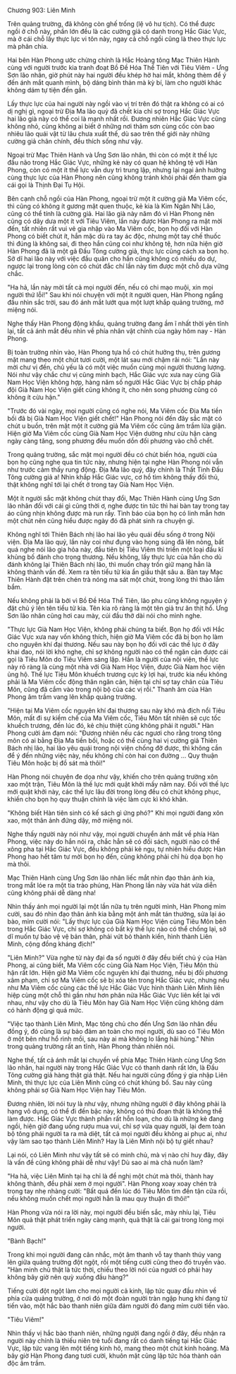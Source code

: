 




Chương 903: Liên Minh




Trên quảng trường, đã không còn ghế trống (lệ vô hư tịch). Có thể được ngồi ở chỗ này, phần lớn đều là các cường giả có danh trong Hắc Giác Vực, mà ở cái chỗ lấy thực lực vi tôn này, ngay cả chỗ ngồi cũng là theo thực lực mà phân chia.

Hai bên Hàn Phong ước chừng chính là Hắc Hoàng tông Mạc Thiên Hành cùng với người trước kia tranh đoạt Bồ Đề Hóa Thể Tiên với Tiêu Viêm - Ưng Sơn lão nhân, giờ phút này hai người đều khép hờ hai mắt, không thèm để ý đến ánh mắt quanh mình, bộ dáng bình thản mà kỳ bí, làm cho người khác không dám tự tiện đến gần.

Lấy thực lực của hai người này ngồi vào vị trí trên đó thật ra không có ai có dị nghị gì, ngoại trừ Địa Ma lão quỷ đã chết kia chỉ sợ trong Hắc Giác Vực hai lão già này có thể coi là mạnh nhất rồi. Đương nhiên Hắc Giác Vực cũng không nhỏ, cũng không ai biết ở những nơi thâm sơn cùng cốc còn bao nhiêu lão quái vật từ lâu chưa xuất thế, dù sao trên thế giới này những cường giả chân chính, đều thích sống như vậy.

Ngoại trừ Mạc Thiên Hành và Ưng Sơn lão nhân, thì còn có một ít thế lực đầu não trong Hắc Giác Vực, những kẻ này có quan hệ không tệ với Hàn Phong, còn có một ít thế lực vẫn duy trì trung lập, nhưng lại ngại ảnh hưởng cùng thực lực của Hàn Phong nên cũng không tránh khỏi phải đến tham gia cái gọi là Thịnh Đại Tụ Hội.

Bên cạnh chỗ ngồi của Hàn Phong, ngoại trừ một ít cường giả Ma Viêm cốc, thì cũng có không ít gương mặt quen thuộc, kẻ kia là Kim Ngân Nhị Lão, cũng có thể tính là cường giả. Hai lão già này năm đó vì Hàn Phong nên cũng có dây dưa một ít với Tiêu Viêm, lần này được Hàn Phong ra mặt mời đến, tất nhiên rất vui vẻ gia nhập vào Ma Viêm cốc, bọn họ đối với Hàn Phong có biết chút ít, hắn mặc dù ra tay ác độc, nhưng một tay chế thuốc thì đúng là không sai, đi theo hắn cũng coi như không tệ, hơn nữa hiện giờ Hàn Phong đã là một gã Đấu Tông cường giả, thực lực cũng cách xa bọn họ. Sở dĩ hai lão này với việc đầu quân cho hắn cũng không có nhiều do dự, ngược lại trong lòng còn có chút đắc chí lần này tìm được một chỗ dựa vững chắc.

"Ha hả, lần này mời tất cả mọi người đến, nếu có chi mạo muội, xin mọi người thứ lỗi!" Sau khi nói chuyện với một ít người quen, Hàn Phong ngẩng đầu nhìn sắc trời, sau đó ánh mắt lướt qua một lượt khắp quảng trường, mở miệng nói.

Nghe thấy Hàn Phong động khẩu, quảng trường đang ầm ĩ nhất thời yên tĩnh lại, tất cả ánh mắt đều nhìn về phía nhân vật chính của ngày hôm nay - Hàn Phong.

Bị toàn trường nhìn vào, Hàn Phong tựa hồ có chút hưởng thụ, trên gương mặt mang theo một chút tươi cười, một lát sau mới chậm rãi nói: "Lần này mời chư vị đến, chủ yếu là có một việc muốn cùng mọi người thương lượng. Nói như vậy chắc chư vị cũng minh bạch, Hắc Giác vực xưa nay cùng Già Nam Học Viện không hợp, hàng năm số người Hắc Giác Vực bị chấp pháp đội Già Nam Học Viện giết cũng không ít, cho nên song phương cũng có không ít cừu hận."

"Trước đó vài ngày, mọi người cũng có nghe nói, Ma Viêm cốc Địa Ma tiền bối đã bị Già Nam Học Viện giết chết!" Hàn Phong nói đến đây sắc mặt có chút u buồn, trên mặt một ít cường giả Ma Viêm cốc cũng âm trầm lửa giận. Hiện giờ Ma Viêm cốc cùng Già Nam Học Viện dường như cừu hận càng ngày càng tăng, song phương đều muốn dồn đối phương vào chỗ chết.

Trong quảng trường, sắc mặt mọi người đều có chút biến hóa, người của bọn họ cũng nghe qua tin tức này, nhưng hiện tại nghe Hàn Phong nói vẫn như trước cảm thấy rung động. Địa Ma lão quỷ, đây chính là Thất Tinh Đấu Tông cường giả a! Nhìn khắp Hắc Giác vực, cơ hồ tìm không thấy đối thủ, thật không nghĩ tới lại chết ở trong tay Già Nam Học Viện.

Một ít người sắc mặt không chút thay đổi, Mạc Thiên Hành cùng Ưng Sơn lão nhân đối với cái gì cũng thời ơ, nghe được tin tức thì hai bàn tay trong tay áo cũng nhịn không được mà run rẩy. Tình báo của bọn họ có linh mẫn hơn một chút nên cũng hiểu được ngày đó đã phát sinh ra chuyện gì.

Không nghĩ tới Thiên Bách nhị lão hai lão yêu quái đều sống ở trong Nội viện. Địa Ma lão quỷ, lần này coi như đụng vào họng súng đã lên nòng, bất quá nghe nói lão gia hỏa này, đầu tiên bị Tiêu Viêm thi triển một loại đấu kĩ khủng bố đánh cho trọng thương. Nếu không, lấy thực lực của hắn cho dù đánh không lại Thiên Bách nhị lão, thì muốn chạy trốn giữ mạng hẳn là không thành vấn đề. Xem ra tên tiểu tử kia ẩn giấu thật sâu a. Bàn tay Mạc Thiên Hành đặt trên chén trà nóng ma sát một chút, trong lòng thì thào lẩm bẩm.

Nếu không phải là bởi vì Bồ Đề Hóa Thể Tiên, lão phu cũng không nguyện ý đặt chủ ý lên tên tiểu tử kia. Tên kia rõ ràng là một tên giả trư ăn thịt hổ. Ưng Sơn lão nhân cũng hơi cau mày, cúi đầu thở dài nói cho mình nghe.

"Thực lực Già Nam Học Viện, không phải chúng ta biết. Bọn họ đối với Hắc Giác Vực xưa nay vốn không thích, hiện giờ Ma Viêm cốc đã bị bọn họ làm cho nguyên khí đại thương. Nếu sau này bọn họ đối với các thế lực ở đây khai đao, nói lời khó nghe, chỉ sợ không người nào có thể ngăn cản được cái gọi là Tiêu Môn do Tiêu Viêm sáng lập. Hắn là người của nội viện, thế lực này rõ ràng là cùng một nhà với Già Nam Học Viện, được Già Nam học viện ủng hộ. Thế lực Tiêu Môn khuếch trương cực kỳ lợi hại, trước kia nếu không phải là Ma Viêm cốc động thân ngăn cản, hiện tại chỉ sợ tay chân của Tiêu Môn, cũng đã cắm vào trong nội bộ của các vị rồi." Thanh âm của Hàn Phong âm trầm vang lên khắp quảng trường.

"Hiện tại Ma Viêm cốc nguyên khí đại thương sau này khó mà địch nổi Tiêu Môn, mất đi sự kiềm chế của Ma Viêm cốc, Tiêu Môn tất nhiên sẽ cực tốc khuếch trương, đến lúc đó, kẻ chịu thiệt cũng không phải ít người." Hàn Phong cười ảm đạm nói: "Đương nhiên nếu các ngươi cho rằng trong tông môn có ai bằng Địa Ma tiền bối, hoặc có thể cùng hai vị cường giả Thiên Bách nhị lão, hai lão yêu quái trong nội viện chống đỡ được, thì không cần để ý đến những việc này, nếu không chỉ còn hai con đường … Quy thuận Tiêu Môn hoặc bị đồ sát mà thôi!"

Hàn Phong nói chuyện đe dọa như vậy, khiến cho trên quảng trường xôn xao một trận, Tiêu Môn là thế lực mới quật khởi mấy năm nay. Đối với thế lực mới quật khởi này, các thế lực lâu đời trong lòng đều có chút không phục, khiến cho bọn họ quy thuận chính là việc làm cực kì khó khăn.

"Không biết Hàn tiên sinh có kế sách gì ứng phó?" Khi mọi người đang xôn xao, một thân ảnh đứng dậy, mở miệng nói.

Nghe thấy người này nói như vậy, mọi người chuyển ánh mắt về phía Hàn Phong, việc này do hắn nói ra, chắc hẳn sẽ có đối sách, người nào có thể xông pha tại Hắc Giác Vực, đều không phải kẻ ngu, tự nhiên hiểu được Hàn Phong hao hết tâm tư mời bọn họ đến, cũng không phải chỉ hù dọa bọn họ mà thôi.

Mạc Thiên Hành cùng Ưng Sơn lão nhân liếc mắt nhìn đạo thân ảnh kia, trong mắt lóe ra một tia trào phúng, Hàn Phong lần này vừa hát vừa diễn cũng không phải dễ dàng nha!

Nhìn thấy ánh mọi người lại một lần nữa tụ trên người mình, Hàn Phong mỉm cười, sau đó nhìn đạo thân ảnh kia bằng một ánh mắt tán thưởng, sửa lại áo bào, mỉm cười nói: "Lấy thực lực của Già Nam Học Viện cùng Tiêu Môn bên trong Hắc Giác Vực, chỉ sợ không có bất kỳ thế lực nào có thể chống lại, sở dĩ muốn tự bảo vệ vệ bản thân, phải vứt bỏ thành kiến, hình thành Liên Minh, cộng đồng kháng địch!"

"Liên Minh?" Vừa nghe từ này đại đa số người ở đây đều biết chủ ý của Hàn Phong, ai cũng biết, Ma Viêm cốc cùng Già Nam Học Viện, Tiêu Môn thù hận rất lớn. Hiện giờ Ma Viêm cốc nguyên khí đại thương, nếu bị đối phương xâm phạm, chỉ sợ Ma Viêm cốc sẽ bị xóa tên trong Hắc Giác vực, nhưng nếu như Ma Viêm cốc cùng các thế lực Hắc Giác Vực hình thành Liên Minh liên hiệp cùng một chỗ thì gần như hơn phân nửa Hắc Giác Vực liên kết lại với nhau, như vậy cho dù là Tiêu Môn hay Già Nam Học Viện cũng không dám có hành động gì quá mức.

"Việc tạo thành Liên Minh, Mạc tông chủ cho đến Ưng Sơn lão nhân đều đồng ý, đó cũng là sự bảo đảm an toàn cho mọi người, dù sao có Tiêu Môn ở một bên như hổ rình mồi, sau này ai mà không lo lắng hãi hùng." Nhìn trong quảng trường rất an tĩnh, Hàn Phong thản nhiên nói.

Nghe thế, tất cả ánh mắt lại chuyển về phía Mạc Thiên Hành cùng Ưng Sơn lão nhân, hai người này trong Hắc Giác Vực có thanh danh rất lớn, là Đấu Tông cường giả hàng thật giá thật. Nếu hai người cũng đồng ý gia nhập Liên Minh, thì thực lực của Liên Minh cũng có chút khủng bố. Sau này cũng không phải sợ Già Nam Học Viện hay Tiêu Môn.

Đương nhiên, lời nói tuy là như vậy, nhưng những người ở đây không phải là hạng vô dụng, có thể đi đến bậc này, không có thủ đoạn thật là không thể làm được. Hắc Giác Vực thành phần rất hỗn loạn, cho dù là những kẻ đang ngồi, hiện giờ đang uống rượu mua vui, chỉ sợ vừa quay người, lại đem toàn bộ tông phái người ta ra mà diệt, tất cả mọi người đều không ai phục ai, như vậy làm sao tạo thành Liên Minh? Hay là Liên Minh nội bộ tự giết nhau?

Lại nói, có Liên Minh như vậy tất sẽ có minh chủ, mà vị nào chỉ huy đây, đây là vấn đề cũng không phải dễ như vậy! Dù sao ai mà chả nuốn làm?

"Ha hả, việc Liên Minh tại hạ chỉ là đề nghị một chút mà thôi, thành hay không thành, đều phải xem ở mọi người". Hàn Phong xoay xoay chén trà trong tay nhẹ nhàng cười: "Bất quá đến lúc đó Tiêu Môn tìm đến tận cửa rồi, nếu không muốn chết mọi người hẳn là mau quy thuận đi thôi!"

Hàn Phong vừa nói ra lời này, mọi người đều biến sắc, mày nhíu lại, Tiêu Môn quả thật phát triển ngày càng mạnh, quả thật là cái gai trong lòng mọi người.

"Bành Bạch!"

Trong khi mọi người đang cân nhắc, một âm thanh vỗ tay thanh thúy vang lên giữa quảng trường đột ngột, rồi một tiếng cười cũng theo đó truyền vào. "Hàn minh chủ thật là tức thời, chiếu theo lời nói của ngươi có phải hay không bây giờ nên quỳ xuống đầu hàng?"

Tiếng cười đột ngột làm cho mọi người cả kinh, lập tức quay đầu nhìn về phía cửa quảng trường, ở nơi đó một đoàn người tràn ngập hung khí đang từ tiến vào, một hắc bào thanh niên giữa đám người đó đang mỉm cười tiến vào.

"Tiêu Viêm!"

Nhìn thấy vị hắc bào thanh niên, những người đang ngồi ở đây, đều nhận ra người này chính là thiếu niên trẻ tuổi đang rất có danh tiếng tại Hắc Giác Vực, lập tức vang lên một tiếng kinh hô, mang theo một chút kinh hoảng. Mà bây giờ Hàn Phong đang tươi cười, khuôn mặt cũng lập tức hóa thành oán độc âm trầm.





